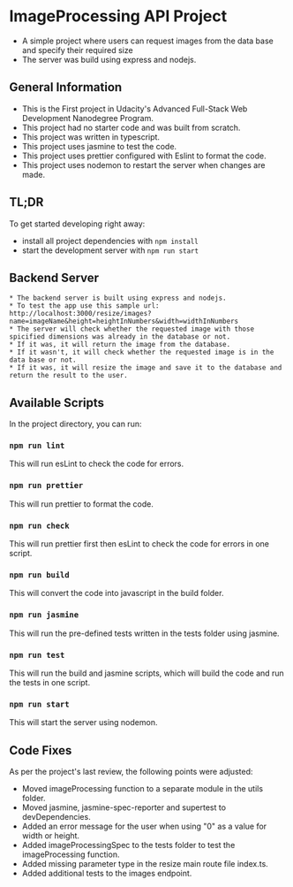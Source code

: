 # ImageProcessing API Project

* A simple project where users can request images from the data base and specify their required size
* The server was build using express and nodejs.


## General Information

* This is the First project in Udacity's Advanced Full-Stack Web Development Nanodegree Program.
* This project had no starter code and was built from scratch.
* This project was written in typescript.
* This project uses jasmine to test the code.
* This project uses prettier configured with Eslint to format the code.
* This project uses nodemon to restart the server when changes are made.

## TL;DR

To get started developing right away:

* install all project dependencies with `npm install`
* start the development server with `npm run start`

## Backend Server

    * The backend server is built using express and nodejs.
    * To test the app use this sample url: http://localhost:3000/resize/images?name=imageName&height=heightInNumbers&width=widthInNumbers
    * The server will check whether the requested image with those spicified dimensions was already in the database or not.
    * If it was, it will return the image from the database.
    * If it wasn't, it will check whether the requested image is in the data base or not.
    * If it was, it will resize the image and save it to the database and return the result to the user.

## Available Scripts

In the project directory, you can run:

### `npm run lint`
This will run esLint to check the code for errors.

### `npm run prettier`
This will run prettier to format the code.

### `npm run check`
This will run prettier first then esLint to check the code for errors in one script.

### `npm run build`
This will convert the code into javascript in the build folder.

### `npm run jasmine`
This will run the pre-defined tests written in the tests folder using jasmine.

### `npm run test`
This will run the build and jasmine scripts, which will build the code and run the tests in one script.

### `npm run start`
This will start the server using nodemon.


## Code Fixes

As per the project's last review, the following points were adjusted:

* Moved imageProcessing function to a separate module in the utils folder.
* Moved jasmine, jasmine-spec-reporter and supertest to devDependencies.
* Added an error message for the user when using "0" as a value for width or height.
* Added imageProcessingSpec to the tests folder to test the imageProcessing function.
* Added missing parameter type in the resize main route file index.ts.
* Added additional tests to the images endpoint.